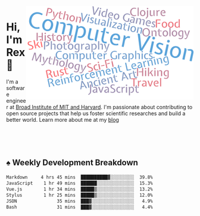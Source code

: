 <img src="https://raw.githubusercontent.com/rexwangcc/rexwangcc/master/myself.png" alt="Rex!" width="450" height="250" align="right">

# Hi, I'm Rex 👋

I'm a software engineer at [Broad Institute of MIT and Harvard](https://www.broadinstitute.org/). I'm passionate about contributing to open source projects that help us foster scientific researches and build a better world. Learn more about me at my [blog](https://rexwang.cc)

<br>
<br>
<br>

<table>
<tr valign="top" width="50%">
<!-- <td > -->

## ♠ Weekly Development Breakdown

<!-- code_time starts -->

```text
Markdown     4 hrs 45 mins  ██████████▓░░░░░░░░░  39.8%
JavaScript    1 hr 49 mins  ██████░░░░░░░░░░░░░░  15.3%
Vue.js        1 hr 34 mins  █████▒░░░░░░░░░░░░░░  13.2%
Stylus        1 hr 25 mins  █████▒░░░░░░░░░░░░░░  12.0%
JSON               35 mins  ███▓░░░░░░░░░░░░░░░░   4.9%
Bash               31 mins  ███▓░░░░░░░░░░░░░░░░   4.4%
```

<!-- code_time ends -->

<!-- Placeholder for my Game statuses -->

<!-- <td valign="top" width="50%">

#### ♦ My Personal Progress

</td> -->

</tr>
</table>
